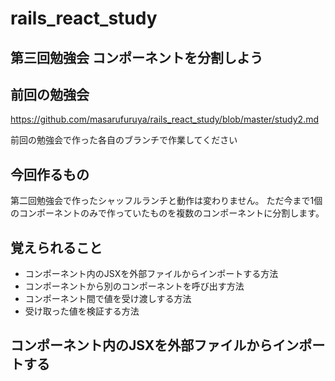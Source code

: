 # rails_react_study

## 第三回勉強会 コンポーネントを分割しよう

## 前回の勉強会
https://github.com/masarufuruya/rails_react_study/blob/master/study2.md

前回の勉強会で作った各自のブランチで作業してください

## 今回作るもの
第二回勉強会で作ったシャッフルランチと動作は変わりません。
ただ今まで1個のコンポーネントのみで作っていたものを複数のコンポーネントに分割します。

## 覚えられること
* コンポーネント内のJSXを外部ファイルからインポートする方法
* コンポーネントから別のコンポーネントを呼び出す方法
* コンポーネント間で値を受け渡しする方法
* 受け取った値を検証する方法

## コンポーネント内のJSXを外部ファイルからインポートする

### 



